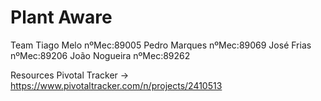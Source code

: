 # Plant Aware

Team
Tiago Melo nºMec:89005
Pedro Marques nºMec:89069
José Frias nºMec:89206
João Nogueira nºMec:89262

Resources
Pivotal Tracker -> https://www.pivotaltracker.com/n/projects/2410513